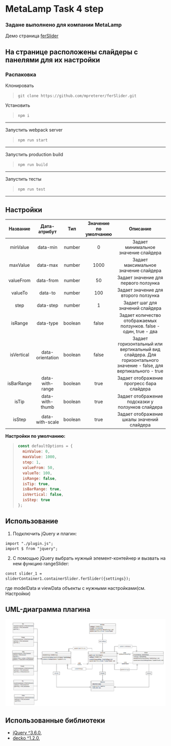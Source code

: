 # MetaLamp Task 4 step 
### Задане выполнено для компании MetaLamp
Демо страница
[ferSlider](https://mpreterer.github.io/ferSlider/)

На странице расположены слайдеры с панелями для их настройки
---
### Распаковка
Клонировать
>```git clone https://github.com/mpreterer/ferSlider.git```

Установить
>```npm i```
---

Запустить webpack server
>```npm run start```
---

Запустить production build
>```npm run build```
---

Запустить тесты
>```npm run test```
---

## Настройки
| Название  | Дата-атрибут | Тип  | Значение по умолчанию | Описание |
| :-: | :-: | :-: | :-: | :-: |
| minValue | data-min | number | 0 | Задает минимальное значение слайдера |
| maxValue | data-max | number | 1000 | Задает максимальное значение слайдера |
| valueFrom | data-from | number | 50 | Задает значение для первого ползунка  |
| valueTo | data-to | number | 100 | Задает значение для второго ползунка  |
| step | data-step | number | 1 | Задает шаг для значений слайдера |
| isRange | data-type | boolean | false | Задает количество отображаемых ползунков. false - один, true - два |
| isVertical | data-orientation | boolean | false | Задает горизонтальный или вертикальный вид слайдера. Для горизонтального значение - false, для вертикального - true |
| isBarRange | data-with-range | boolean | true | Задает отображение прогресс бара слайдера |
| isTip | data-with-thumb | boolean | true | Задает отображение подсказки у ползунков слайдера |
| isStep | data-with-scale | boolean | true | Задает отображение шкалы значений слайдера |

 **Настройки по умолчанию:**
  > ```js
  > const defaultOptions = {
  >   minValue: 0,
  >   maxValue: 1000,
  >   step: 1,
  >   valueFrom: 50,
  >   valueTo: 100,
  >   isRange: false,
  >   isTip: true,
  >   isBarRange: true,
  >   isVertical: false,
  >   isStep: true
  >};
  > ```

## Использование
1) Подключить jQuery и плагин:
```
import "./plugin.js";
import $ from "jquery";
```
2) С помощью jQuery выбрать нужный элемент-контейнер и вызвать на нем функцию rangeSlider:
```
const slider_1 = sliderContainer1.containerSlider.ferSlider({settings});
```
где modelData и viewData объекты с нужными настройками(см. Настройки)

## UML-диаграмма плагина
<img src=https://github.com/mpreterer/ferSlider/blob/master/UML.png alt="plugin UML"></img>

## Использованные библиотеки
* [jQuery ^3.6.0](https://github.com/jquery/jquery),
* [decko ^1.2.0](https://www.npmjs.com/package/decko),